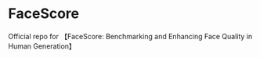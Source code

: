 # FaceScore
Official repo for 【FaceScore: Benchmarking and Enhancing Face Quality in Human Generation】
